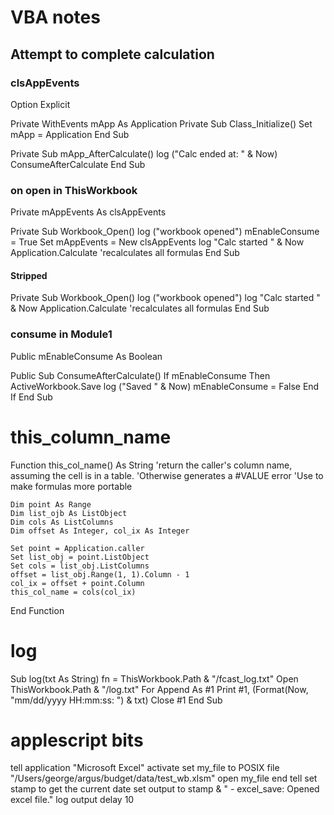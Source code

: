 # VBA notes

## Attempt to complete calculation

### clsAppEvents

Option Explicit

Private WithEvents mApp As Application
Private Sub Class_Initialize()
    Set mApp = Application
End Sub

Private Sub mApp_AfterCalculate()
    log ("Calc ended at: " & Now)
    ConsumeAfterCalculate
End Sub

### on open in ThisWorkbook

Private mAppEvents As clsAppEvents


Private Sub Workbook_Open()
    log ("workbook opened")
    mEnableConsume = True
    Set mAppEvents = New clsAppEvents
    log "Calc started " & Now
    Application.Calculate 'recalculates all formulas
 End Sub

#### Stripped



Private Sub Workbook_Open()
    log ("workbook opened")
    log "Calc started " & Now
    Application.Calculate 'recalculates all formulas
 End Sub

 ### consume in Module1

Public mEnableConsume As Boolean

Public Sub ConsumeAfterCalculate()
    If mEnableConsume Then
        ActiveWorkbook.Save
        log ("Saved " & Now)
        mEnableConsume = False
    End If
End Sub

# this_column_name

Function this_col_name() As String
'return the caller's column name, assuming the cell is in a table.
'Otherwise generates a #VALUE  error
'Use to make formulas more portable

    Dim point As Range
    Dim list_ojb As ListObject
    Dim cols As ListColumns
    Dim offset As Integer, col_ix As Integer
    
    Set point = Application.caller
    Set list_obj = point.ListObject
    Set cols = list_obj.ListColumns
    offset = list_obj.Range(1, 1).Column - 1
    col_ix = offset + point.Column
    this_col_name = cols(col_ix)
End Function

# log

Sub log(txt As String)
    fn = ThisWorkbook.Path & "/fcast_log.txt"
    Open ThisWorkbook.Path & "/log.txt" For Append As #1
    Print #1, (Format(Now, "mm/dd/yyyy HH:mm:ss: ") & txt)
    Close #1
End Sub


# applescript bits

tell application "Microsoft Excel"
	activate
	set my_file to POSIX file "/Users/george/argus/budget/data/test_wb.xlsm"
	open my_file
end tell
set stamp to get the current date
set output to stamp & " - excel_save: Opened excel file."
log output
delay 10